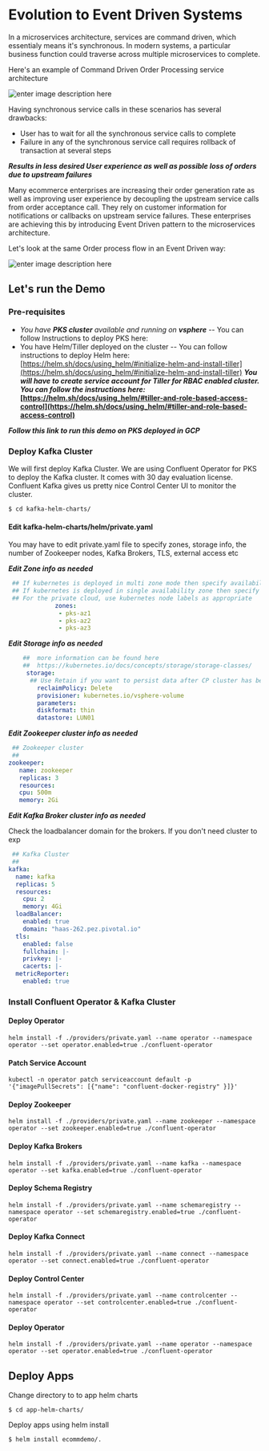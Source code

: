# Evolution to Event Driven Systems

In a microservices architecture, services are command driven, which essentialy means it's synchronous. In modern systems, a particular business function could traverse across multiple microservices to complete. 

Here's an example of Command Driven Order Processing service architecture

![enter image description here](https://www.lucidchart.com/publicSegments/view/931b83d9-8093-4f97-a3a8-a01378ec887f/image.png)

Having synchronous service calls in these scenarios has several drawbacks:
- User has to wait for all the synchronous service calls to complete
- Failure in any of the synchronous service call requires rollback of transaction at several steps

***Results in less desired User experience as well as possible loss of orders due to upstream failures***

Many ecommerce enterprises are increasing their order generation rate as well as improving user experience by decoupling the upstream service calls from order acceptance call. They rely on customer information for notifications or callbacks on upstream service failures. These enterprises are achieving this by introducing Event Driven pattern to the microservices architecture.

Let's look at the same Order process flow in an Event Driven way:

![enter image description here](https://www.lucidchart.com/publicSegments/view/db0ddc4e-41a1-453b-bb51-dc8481521150/image.png)

## Let's run the Demo

### Pre-requisites

- *You have **PKS cluster** available and running on **vsphere***
-- You can follow Instructions to deploy PKS here:
-  You have Helm/Tiller deployed on the cluster
-- You can follow instructions to deploy Helm here: [https://helm.sh/docs/using_helm/#initialize-helm-and-install-tiller](https://helm.sh/docs/using_helm/#initialize-helm-and-install-tiller)
***You will have to create service account for Tiller for RBAC enabled cluster. You can follow the instructions here:*** **[https://helm.sh/docs/using_helm/#tiller-and-role-based-access-control](https://helm.sh/docs/using_helm/#tiller-and-role-based-access-control)**

***Follow this link to run this demo on PKS deployed in GCP***

### Deploy Kafka Cluster

We will first deploy Kafka Cluster. We are using Confluent Operator for PKS to deploy the Kafka cluster. It comes with 30 day evaluation license.
Confluent Kafka gives us pretty nice Control Center UI to monitor the cluster.

    $ cd kafka-helm-charts/

#### Edit kafka-helm-charts/helm/private.yaml 

You may have to edit private.yaml file to specify zones, storage info, the number of Zookeeper nodes, Kafka Brokers, TLS, external access etc

***Edit Zone info as needed***

```yaml
 ## If kubernetes is deployed in multi zone mode then specify availability-zones as appropriate
 ## If kubernetes is deployed in single availability zone then specify appropriate values
 ## For the private cloud, use kubernetes node labels as appropriate
			 zones:
			  - pks-az1
			  - pks-az2
			  - pks-az3
 ```

***Edit Storage info as needed***

```yaml
    ##  more information can be found here
    ##  https://kubernetes.io/docs/concepts/storage/storage-classes/
	 storage:
      ## Use Retain if you want to persist data after CP cluster has been uninstalled
		reclaimPolicy: Delete
		provisioner: kubernetes.io/vsphere-volume
		parameters:
		diskformat: thin
		datastore: LUN01
 ```

***Edit Zookeeper cluster info as needed***

```yaml
 ## Zookeeper cluster
 ##
zookeeper:
   name: zookeeper
   replicas: 3
   resources:
   cpu: 500m
   memory: 2Gi
 ```

***Edit Kafka Broker cluster info as needed***

Check the loadbalancer domain for the brokers. If you don't need cluster to exp
```yaml
 ## Kafka Cluster
 ##
kafka:
  name: kafka
  replicas: 5
  resources:
    cpu: 2
    memory: 4Gi
  loadBalancer:
    enabled: true
    domain: "haas-262.pez.pivotal.io"
  tls:
    enabled: false
    fullchain: |-
    privkey: |-
    cacerts: |-
  metricReporter:
    enabled: true
 ```


### Install Confluent Operator & Kafka Cluster

#### Deploy Operator
```
helm install -f ./providers/private.yaml --name operator --namespace operator --set operator.enabled=true ./confluent-operator
```

#### Patch Service Account

```
kubectl -n operator patch serviceaccount default -p '{"imagePullSecrets": [{"name": "confluent-docker-registry" }]}'  
```
#### Deploy Zookeeper
```
helm install -f ./providers/private.yaml --name zookeeper --namespace operator --set zookeeper.enabled=true ./confluent-operator  
```
#### Deploy Kafka Brokers

```
helm install -f ./providers/private.yaml --name kafka --namespace operator --set kafka.enabled=true ./confluent-operator  
```
#### Deploy Schema Registry

```
helm install -f ./providers/private.yaml --name schemaregistry --namespace operator --set schemaregistry.enabled=true ./confluent-operator  
```

#### Deploy Kafka Connect

```
helm install -f ./providers/private.yaml --name connect --namespace operator --set connect.enabled=true ./confluent-operator  
```

#### Deploy Control Center

```
helm install -f ./providers/private.yaml --name controlcenter --namespace operator --set controlcenter.enabled=true ./confluent-operator
```

#### Deploy Operator

```
helm install -f ./providers/private.yaml --name operator --namespace operator --set operator.enabled=true ./confluent-operator
```
## Deploy Apps

Change directory to to app helm charts

    $ cd app-helm-charts/

Deploy apps using helm install

    $ helm install ecommdemo/.
